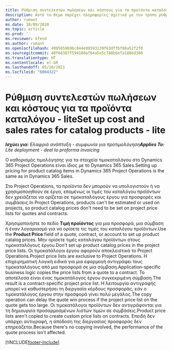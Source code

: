 ```yaml
---
title: Ρύθμιση συντελεστών πωλήσεων και κόστους για τα προϊόντα καταλόγου - lite
description: Αυτό το θέμα παρέχει πληροφορίες σχετικά με τον τρόπο ρύθμισης των ποσοστών κόστους και πώλησης για στοιχεία στον κατάλογο προϊόντων.
author: rumant
ms.date: 10/09/2020
ms.topic: article
ms.prod: ''
ms.reviewer: kfend
ms.author: rumant
ms.openlocfilehash: 4995859696c844e99593139f63dffbf86a52f2f0
ms.sourcegitcommit: 40f68387f594180af64a5e5c748b6efa188bd300
ms.translationtype: HT
ms.contentlocale: el-GR
ms.lasthandoff: 05/10/2021
ms.locfileid: "6004322"
---
```

# <a name="set-up-cost-and-sales-rates-for-catalog-products---lite"></a><span data-ttu-id="24346-103">Ρύθμιση συντελεστών πωλήσεων και κόστους για τα προϊόντα καταλόγου - lite</span><span class="sxs-lookup"><span data-stu-id="24346-103">Set up cost and sales rates for catalog products - lite</span></span>

<span data-ttu-id="24346-104">_**Ισχύει για:** Ελαφριά ανάπτυξη - συμφωνία για προτιμολόγηση_</span><span class="sxs-lookup"><span data-stu-id="24346-104">_**Applies To:** Lite deployment - deal to proforma invoicing_</span></span>


<span data-ttu-id="24346-105">Ο καθορισμός τιμολόγησης για τα στοιχεία τιμοκαταλόγου στο Dynamics 365 Project Operations είναι ίδιος με το Dynamics 365 Sales.</span><span class="sxs-lookup"><span data-stu-id="24346-105">Setting up pricing for product catalog items in Dynamics 365 Project Operations is the same as in Dynamics 365 Sales.</span></span>

<span data-ttu-id="24346-106">Στο Project Operations, τα προϊόντα δεν μπορούν να υπολογιστούν ή να χρησιμοποιηθούν σε έργα, επομένως οι τιμές του καταλόγου προϊόντων δεν χρειάζεται να ορίζεται σε τιμοκαταλόγους έργου για προσφορές και συμβάσεις.</span><span class="sxs-lookup"><span data-stu-id="24346-106">In Project Operations, products can't be estimated or used on projects, so product catalog prices don't need to be set on project price lists for quotes and contracts.</span></span>

<span data-ttu-id="24346-107">Χρησιμοποιήστε το πεδίο **Τιμή προϊόντος** για μια προσφορά, μια σύμβαση ή έναν λογαριασμό για να ορίσετε τις τιμές του καταλόγου προϊόντων.</span><span class="sxs-lookup"><span data-stu-id="24346-107">Use the **Product Price** field of a quote, contract, or account to set up product catalog prices.</span></span> <span data-ttu-id="24346-108">Μην ορίσετε τιμές καταλόγου προϊόντων στους τιμοκαταλόγους έργου.</span><span class="sxs-lookup"><span data-stu-id="24346-108">Don't set up product catalog prices in the project price lists.</span></span> <span data-ttu-id="24346-109">Οι τιμοκατάλογοι έργου αφορούν αποκλειστικά το Project Operations.</span><span class="sxs-lookup"><span data-stu-id="24346-109">Project price lists are exclusive to Project Operations.</span></span> <span data-ttu-id="24346-110">Η επιχειρηματική λογική ειδικά για μια εφαρμογή αντιγράφει τους τιμοκαταλόγους από μια προσφορά σε μια σύμβαση.</span><span class="sxs-lookup"><span data-stu-id="24346-110">Application-specific business logic copies the price lists from a quote to a contract.</span></span> <span data-ttu-id="24346-111">Το αποτέλεσα είναι ένας τιμοκατάλογος έργου συγκεκριμένη σύμβαση.</span><span class="sxs-lookup"><span data-stu-id="24346-111">The result is a contract-specific project price list.</span></span> <span data-ttu-id="24346-112">Η λειτουργία αντιγραφής μπορεί να καθυστερήσει τη διεργασία κέρδους προσφοράς, εάν ο τιμοκατάλογος έργου στην προσφορά γίνει πολύ μεγάλος.</span><span class="sxs-lookup"><span data-stu-id="24346-112">The copy operation can delay the quote win process if the project price list on the quote gets too large.</span></span> <span data-ttu-id="24346-113">Οι τιμοκατάλογοι προϊόντων δεν αντιγράφονται για τη δημιουργία προσαρμοσμένων λιστών τιμών σε συμβάσεις.</span><span class="sxs-lookup"><span data-stu-id="24346-113">Product price lists aren't copied to create custom price lists on contracts.</span></span> <span data-ttu-id="24346-114">Επειδή δεν υπάρχει αντιγραφή, η απόδοση της διεργασίας προσφοράς δεν επηρεάζεται.</span><span class="sxs-lookup"><span data-stu-id="24346-114">Because there's no copying involved, the performance of the quote process isn't affected.</span></span>


[!INCLUDE[footer-include](../../includes/footer-banner.md)]